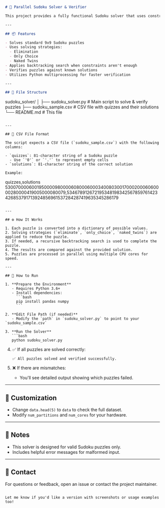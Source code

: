 ```markdown
# 🧠 Parallel Sudoku Solver & Verifier

This project provides a fully functional Sudoku solver that uses constraint propagation and depth-first search with backtracking. It also includes multiprocessing support to verify multiple puzzles in parallel.

---

## 📦 Features

- Solves standard 9x9 Sudoku puzzles
- Uses solving strategies:
  - Elimination
  - Only Choice
  - Naked Twins
- Applies backtracking search when constraints aren't enough
- Verifies puzzles against known solutions
- Utilizes Python multiprocessing for faster verification

---

## 📁 File Structure

```

sudoku\_solver/
│
├── sudoku\_solver.py         # Main script to solve & verify puzzles
├── sudoku\_sample.csv        # CSV file with quizzes and their solutions
└── README.md                # This file

```

---

## 📜 CSV File Format

The script expects a CSV file (`sudoku_sample.csv`) with the following columns:

- `quizzes`: 81-character string of a Sudoku puzzle  
  - Use `'0'` or `'.'` to represent empty cells
- `solutions`: 81-character string of the correct solution

Example:
```

quizzes,solutions
530070000600195000098000060800060003400803001700020006060000280000419005000080079,534678912672195348198342567859761423426853791713924856961537284287419635345286179

````

---

## ⚙️ How It Works

1. Each puzzle is converted into a dictionary of possible values.
2. Solving strategies (`eliminate`, `only_choice`, `naked_twins`) are applied to reduce the puzzle.
3. If needed, a recursive backtracking search is used to complete the puzzle.
4. The results are compared against the provided solution.
5. Puzzles are processed in parallel using multiple CPU cores for speed.

---

## 🚀 How to Run

1. **Prepare the Environment**
   - Requires Python 3.6+
   - Install dependencies:
     ```bash
     pip install pandas numpy
     ```

2. **Edit File Path (if needed)**
   - Modify the `path` in `sudoku_solver.py` to point to your `sudoku_sample.csv`

3. **Run the Solver**
   ```bash
   python sudoku_solver.py
````

4. ✅ If all puzzles are solved correctly:

   ```
   ✅ All puzzles solved and verified successfully.
   ```

5. ❌ If there are mismatches:

   * You'll see detailed output showing which puzzles failed.

---

## 🧪 Customization

* Change `data.head(5)` to `data` to check the full dataset.
* Modify `num_partitions` and `num_cores` for your hardware.

---

## 📌 Notes

* This solver is designed for valid Sudoku puzzles only.
* Includes helpful error messages for malformed input.

---

## 📧 Contact

For questions or feedback, open an issue or contact the project maintainer.

```

Let me know if you'd like a version with screenshots or usage examples too!
```

